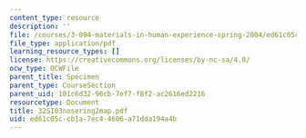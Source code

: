 ```yaml
---
content_type: resource
description: ''
file: /courses/3-094-materials-in-human-experience-spring-2004/ed61c05ccb1a7ec44606a71dda194a4b_32SI03nosering2map.pdf
file_type: application/pdf
learning_resource_types: []
license: https://creativecommons.org/licenses/by-nc-sa/4.0/
ocw_type: OCWFile
parent_title: Specimen
parent_type: CourseSection
parent_uid: 101c6d32-96cb-7ef7-f8f2-ac2616ed2216
resourcetype: Document
title: 32SI03nosering2map.pdf
uid: ed61c05c-cb1a-7ec4-4606-a71dda194a4b
---
```

